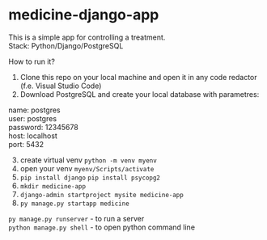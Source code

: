 ﻿# medicine-django-app
This is a simple app for controlling a treatment.\
Stack: Python/Django/PostgreSQL

How to run it?
1) Clone this repo on your local machine and open it in any code redactor (f.e. Visual Studio Code)
2) Download PostgreSQL and create your local database with parametres:
   
name: postgres\
user: postgres\
password: 12345678\
host: localhost\
port: 5432

3) create virtual venv ```python -m venv myenv```
4) open your venv ```myenv/Scripts/activate```
5) ```pip install django``` ```pip install psycopg2``` 
6) ```mkdir medicine-app```
7) ```django-admin startproject mysite medicine-app```
8) ```py manage.py startapp medicine```



```py manage.py runserver``` - to run a server\
```python manage.py shell``` - to open python command line
